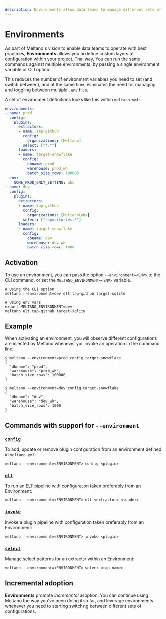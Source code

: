 ```yaml
---
description: Environments allow data teams to manage different sets of configurations for extractors, loaders and plugins.
---
```


# Environments

As part of Meltano's vision to enable data teams to operate with best practices, __Environments__ allows
you to define custom layers of configuration within your project. That way, You can run the same commands against multiple environments,
by passing a single environment variable or CLI option.

This reduces the number of environment variables you need to set (and switch between), and at the same time,
eliminates the need for managing and toggling between multiple `.env` files.

A set of environment definitions looks like this within `meltano.yml`:

```yaml
environments:
- name: prod
  config:
    plugins:
      extractors:
      - name: tap-github
        config:
          organizations: [Meltano]
        select: ["*.*"]
      loaders:
      - name: target-snowflake
        config:
          dbname: prod
          warehouse: prod_wh
          batch_size_rows: 100000
  env:
    SOME_PROD_ONLY_SETTING: abc
- name: dev
  config:
    plugins:
      extractors:
      - name: tap-github
        config:
          organizations: [MeltanoLabs]
        select: ["repositories.*"]
      loaders:
      - name: target-snowflake
        config:
          dbname: dev
          warehouse: dev_wh
          batch_size_rows: 1000
```

## Activation

To use an environment, you can pass the option `--environment=<ENV>` to the CLI command, or set the `MELTANO_ENVIRONMENT=<ENV>` variable.

```shell
# Using the CLI option
meltano --environment=dev elt tap-github target-sqlite

# Using env vars
export MELTANO_ENVIRONMENT=dev
meltano elt tap-github target-sqlite
```

## Example

When activating an environment, you will observe different configurations are injected by Meltano
whenever you invoke an operation in the command line:

```console
$ meltano --environment=prod config target-snowflake
{
  "dbname": "prod",
  "warehouse": "prod_wh",
  "batch_size_rows": 100000
}
```

```console
$ meltano --environment=dev config target-snowflake
{
  "dbname": "dev",
  "warehouse": "dev_wh",
  "batch_size_rows": 1000
}
```

## Commands with support for `--environment`

### [`config`](/docs/command-line-interface#config)

To add, update or remove plugin configuration from an environment defined in `meltano.yml`:

```shell
meltano --environment=<ENVIRONMENT> config <plugin>
```

### [`elt`](/docs/command-line-interface#elt)

To run an ELT pipeline with configuration taken preferably from an Environment:

```shell
meltano --environment=<ENVIRONMENT> elt <extractor> <loader>
```

### [`invoke`](/docs/command-line-interface#invoke)

Invoke a plugin pipeline with configuration taken preferably from an Environment:

```shell
meltano --environment=<ENVIRONMENT> invoke <plugin>
```

### [`select`](/docs/command-line-interface#select)

Manage select patterns for an extractor within an Environment:

```shell
meltano --environment=<ENVIRONMENT> select <tap_name>
```

## Incremental adoption

__Environments__ promote _incremental_ adoption. You can continue using Meltano the way you've been doing it so far,
and leverage environments whenever you need to starting switching between different sets of configurations.
